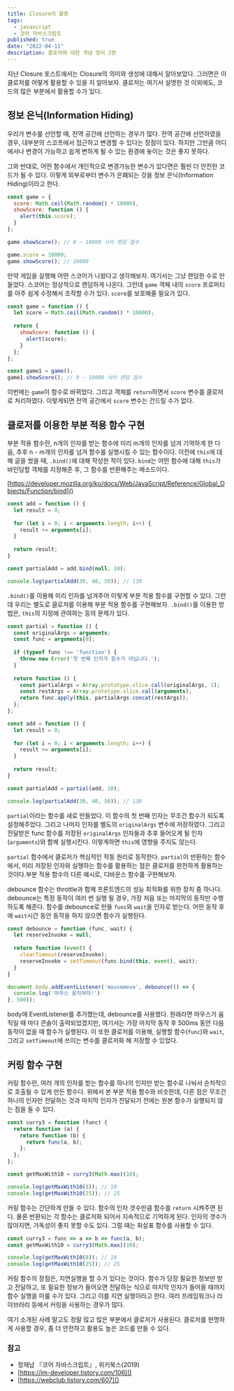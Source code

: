 ```yaml
---
title: Closure의 활용
tags:
  - javascript
  - 코어 자바스크립트
published: true
date: "2022-04-11"
description: 클로저에 대한 개념 정리 2편
---
```


지난 Closure 포스트에서는 Closure의 의미와 생성에 대해서 알아보았다. 그러면은 이 클로저를 어떻게 활용할 수 있을 지 알아보자. 클로저는 여기서 설명한 것 이외에도, 코드의 많은 부분에서 활용할 수가 있다.

## 정보 은닉(Information Hiding)

우리가 변수를 선언할 때, 전역 공간에 선언하는 경우가 많다. 전역 공간에 선언하였을 경우, 대부분의 스코프에서 접근하고 변경할 수 있다는 장점이 있다. 하지만 그만큼 어디에서나 변경이 가능하고 쉽게 변하게 될 수 있는 환경에 놓이는 것은 좋지 못하다.

그와 반대로, 어떤 함수에서 개인적으로 변경가능한 변수가 있다면은 훨씬 더 안전한 코드가 될 수 있다. 이렇게 외부로부터 변수가 은폐되는 것을 정보 은닉(Information Hiding)이라고 한다.

```js
const game = {
  score: Math.ceil(Math.random() * 10000),
  showScore: function () {
    alert(this.score);
  }
};

game.showScore(); // 0 ~ 10000 사이 랜덤 점수

game.score = 10000;
game.showScore(); // 10000
```

만약 게임을 실행해 어떤 스코어가 나왔다고 생각해보자. 여기서는 그냥 랜덤한 수로 만들었다. 스코어는 정상적으로 랜덤하게 나온다. 그런데 `game` 객체 내의 `score` 프로퍼티를 아주 쉽게 수정해서 조작할 수가 있다. `score`를 보호해줄 필요가 있다.

```js
const game = function () {
  let score = Math.ceil(Math.random() * 10000);
  
  return {
    showScore: function () {
      alert(score);
    }
  };
};

const game1 = game();
game1.showScore(); // 0 ~ 10000 사이 랜덤 점수​
```
이번에는 `game`이 함수로 바뀌었다. 그리고 객체를 `return`하면서 `score` 변수를 클로저로 처리하였다. 이렇게되면 전역 공간에서 `score` 변수는 건드릴 수가 없다.

## 클로저를 이용한 부분 적용 함수 구현
부분 적용 함수란, n개의 인자를 받는 함수에 미리 m개의 인자를 넘겨 기억하게 한 다음, 추후 n - m개의 인자를 넘겨 함수를 실행시킬 수 있는 함수이다. 이전에 `this`에 대해 글을 썼을 때, `.bind()`에 대해 작성한 적이 있다. `bind`는 어떤 함수에 대해 `this`가 바인딩할 객체를 지정해준 후, 그 함수를 반환해주는 메소드이다.

[https://developer.mozilla.org/ko/docs/Web/JavaScript/Reference/Global_Objects/Function/bind]()

```js
const add = function () {
  let result = 0;
  
  for (let i = 0; i < arguments.length; i++) {
    result += arguments[i];
  }
  
  return result;
}

const partialAdd = add.bind(null, 10);

console.log(partialAdd(30, 40, 50)); // 130
```

`.bind()`를 이용해 미리 인자를 넘겨주어 이렇게 부분 적용 함수를 구현할 수 있다. 그런데 우리는 별도로 클로저를 이용해 부분 적용 함수를 구현해보자. `.bind()`를 이용한 방법은, `this`의 지정에 관여하는 등의 문제가 있다.

```js
const partial = function () {
  const originalArgs = arguments;
  const func = arguments[0];
  
  if (typeof func !== 'function') {
    throw new Error('첫 번째 인자가 함수가 아닙니다.');
  }
  
  return function () {
    const partialArgs = Array.prototype.slice.call(originalArgs, 1);
    const restArgs = Array.prototype.slice.call(arguments);
    return func.apply(this, partialArgs.concat(restArgs));
  };
};

const add = function () {
  let result = 0;
  
  for (let i = 0; i < arguments.length; i++) {
    result += arguments[i];
  }
  
  return result;
}

const partialAdd = partial(add, 10);

console.log(partialAdd(30, 40, 50)); // 130
```

`partial`이라는 함수를 새로 만들었다. 이 함수의 첫 번째 인자는 무조건 함수가 되도록 설정해주었다. 그리고 나머지 인자를 별도의 `originalArgs` 변수에 저장하였다. 그리고 전달받은 func 함수를 저장된 `originalArgs` 인자들과 추후 들어오게 될 인자(`arguments`)와 함께 실행시킨다. 이렇게하면 `this`에 영향을 주지도 않는다.

`partial` 함수에서 클로저가 핵심적인 작동 원리로 동작한다. `partial`이 반환하는 함수에서, 미리 저장된 인자와 실행하는 함수를 활용하는 점은 클로저를 완전하게 활용하는 것이다.부분 적용 함수의 다른 예시로, 디바운스 함수를 구현해보자.

debounce 함수는 throttle과 함께 프론트엔드의 성능 최적화를 위한 장치 중 하나다. debounce는 특정 동작이 여러 번 실행 될 경우, 가장 처음 또는 마지막의 동작만 수행하도록 해준다. 함수를 debounce로 만들 `func`와 `wait`을 인자로 받는다. 어떤 동작 후에 `wait`시간 동안 동작을 하지 않으면 함수가 실행된다.

```js
const debounce = function (func, wait) {
  let reserveInvoke = null;
  
  return function (event) {
    clearTimeout(reserveInvoke);
    reserveInvoke = setTimeout(func.bind(this, event), wait);
  }
}

document.body.addEventListener('mousemove', debounce(() => {
  console.log('마우스 움직여따!')
}, 500));
```
body에 EventListener를 추가했는데, debounce를 사용했다. 원래라면 마우스가 움직일 때 마다 콘솔이 출력되었겠지만, 여기서는 가장 마지막 동작 후 500ms 동안 다음 동작이 없을 때 함수가 실행된다. 이 또한 클로저를 이용해, 실행할 함수(`func`)와 `wait`, 그리고 `setTimeout`에 쓰이는 변수를 클로저화 해 저장할 수 있었다.

## 커링 함수 구현

커링 함수란, 여러 개의 인자를 받는 함수를 하나의 인자만 받는 함수로 나눠서 순차적으로 호출될 수 있게 만든 함수다. 위에서 본 부분 적용 함수와 비슷한데, 다른 점은 무조건 하나의 인자만 전달하는 것과 마지막 인자가 전달되기 전에는 원본 함수가 실행되지 않는 점을 들 수 있다.

```js
const curry3 = function (func) {
  return function (a) {
    return function (b) {
      return func(a, b);
    };
  };
};

const getMaxWith10 = curry3(Math.max)(10);

console.log(getMaxWith10(8)); // 10
console.log(getMaxWith10(25)); // 25
```
커링 함수는 간단하게 만들 수 있다. 함수의 인자 갯수만큼 함수를 `return` 시켜주면 된다. 물론 반환되는 각 함수는 클로저화 되어서 지속적으로 기억하게 된다. 인자의 갯수가 많아지면, 가독성이 좋지 못할 수도 있다. 그럴 때는 화살표 함수를 사용할 수 있다.

```js
const curry3 = func => a => b => func(a, b);
const getMaxWith10 = curry3(Math.max)(10);

console.log(getMaxWith10(8)); // 10
console.log(getMaxWith10(25)); // 25
```

커링 함수의 장점은, 지연실행을 할 수가 있다는 것이다. 함수가 당장 필요한 정보만 받고 전달하고, 또 필요한 정보가 들어오면 전달하는 식으로 마지막 인자가 들어올 때까지 함수 실행을 미룰 수가 있다. 그리고 이를 지연 실행이라고 한다. 여러 프레임워크나 라이브러리 등에서 커링을 사용하는 경우가 많다.

여기 소개된 사례 말고도 정말 많고 많은 부분에서 클로저가 사용된다. 클로저를 현명하게 사용할 경우, 좀 더 안전하고 활용도 높은 코드를 만들 수 있다.

### 참고
- 정재남 『코어 자바스크립트』, 위키북스(2019)
- [https://im-developer.tistory.com/106]()
- [https://webclub.tistory.com/607]()
